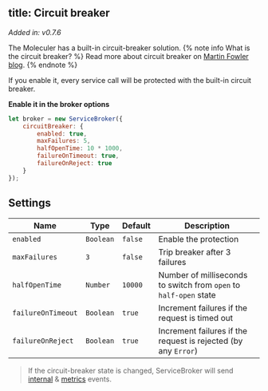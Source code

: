 title: Circuit breaker
---
_Added in: v0.7.6_

The Moleculer has a built-in circuit-breaker solution.
{% note info What is the circuit breaker? %}
Read more about circuit breaker on [Martin Fowler blog](https://martinfowler.com/bliki/CircuitBreaker.html).
{% endnote %}

If you enable it, every service call will be protected with the built-in circuit breaker.

**Enable it in the broker options**
```js
let broker = new ServiceBroker({
    circuitBreaker: {
        enabled: true,
        maxFailures: 5,
        halfOpenTime: 10 * 1000,
        failureOnTimeout: true,
        failureOnReject: true
    }
});
```

## Settings

| Name | Type | Default | Description |
| ---- | ---- | ------- | ----------- |
| `enabled` | `Boolean` | `false` | Enable the protection |
| `maxFailures` | `3` | `false` | Trip breaker after 3 failures |
| `halfOpenTime` | `Number` | `10000` | Number of milliseconds to switch from `open` to `half-open` state |
| `failureOnTimeout` | `Boolean` | `true` | Increment failures if the request is timed out |
| `failureOnReject` | `Boolean` | `true` | Increment failures if the request is rejected (by any `Error`) |

> If the circuit-breaker state is changed, ServiceBroker will send [internal](broker.html#Internal-events) & [metrics](metrics.html#Circuit-breaker-events) events.
